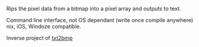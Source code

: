 Rips the pixel data from a bitmap into a pixel array and outputs to text.

Command line interface, not OS dependant (write once compile anywhere) nix, iOS, Windoze compatible.

Inverse project of [txt2bmp](http://code.google.com/p/txt2bmp/)
